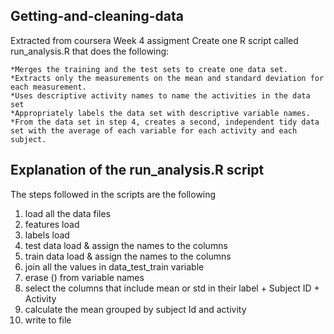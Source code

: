 ## Getting-and-cleaning-data
Extracted from coursera Week 4 assigment 
Create one R script called run_analysis.R that does the following:

    *Merges the training and the test sets to create one data set.
    *Extracts only the measurements on the mean and standard deviation for each measurement.
    *Uses descriptive activity names to name the activities in the data set
    *Appropriately labels the data set with descriptive variable names.
    *From the data set in step 4, creates a second, independent tidy data 
    set with the average of each variable for each activity and each subject.
    
 ## Explanation of the run_analysis.R script
   The steps followed in the scripts are the following
 1.	 load all the data files 
2.	features load
3.	labels load
4.	test data load & assign the names to the columns
5.	train data load  & assign the names to the columns
6. join all the values in data_test_train variable
7.	erase () from variable names
8.	select the columns that include mean or std in their label + Subject ID + Activity
9.	calculate the mean grouped by subject Id and activity
10. write to file 
